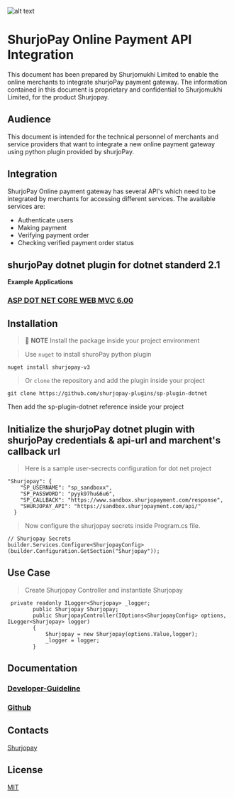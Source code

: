 ﻿![alt text](https://shurjopay.com.bd/dev/images/shurjoPay.png)

# ShurjoPay Online Payment API Integration

This document has been prepared by Shurjomukhi Limited to enable the online merchants to integrate shurjoPay payment gateway. The information contained in this document is proprietary and confidential to Shurjomukhi Limited, for the product Shurjopay.

## Audience

This document is intended for the technical personnel of merchants and service providers that want to integrate a new online payment gateway using python plugin provided by shurjoPay.

## Integration

ShurjoPay Online payment gateway has several API's which need to be integrated by merchants for accessing different services. The available services are:

- Authenticate users
- Making payment
- Verifying payment order
- Checking verified payment order status

## shurjoPay dotnet plugin for dotnet standerd 2.1

**Example Applications**

### [ASP DOT NET CORE WEB MVC 6.00 ](https://github.com/shurjopay-plugins/sp-plugin-usage-examples/tree/dev/django-app-python-plugin)

## Installation

> 📝 **NOTE** Install the package inside your project environment

> Use `nuget` to install shuroPay python plugin

```
nuget install shurjopay-v3
```

> Or `clone` the repository and add the plugin inside your project

```
git clone https://github.com/shurjopay-plugins/sp-plugin-dotnet

```

Then add the sp-plugin-dotnet reference inside your project


## Initialize the shurjoPay dotnet plugin with shurjoPay credentials & api-url and marchent's callback url 

> Here is a sample user-secrects configuration for dot net project

```
"Shurjopay": {
    "SP_USERNAME": "sp_sandboxx",
    "SP_PASSWORD": "pyyk97hu&6u6",
    "SP_CALLBACK": "https://www.sandbox.shurjopayment.com/response",
    "SHURJOPAY_API": "https://sandbox.shurjopayment.com/api/"
  }
```

> Now configure the shurjopay secrets inside Program.cs file.
```
// Shurjopay Secrets
builder.Services.Configure<ShurjopayConfig>(builder.Configuration.GetSection("Shurjopay"));
```

## Use Case
> Create Shurjopay Controller and instantiate Shurjopay

```
 private readonly ILogger<Shurjopay> _logger;
        public Shurjopay Shurjopay;
        public ShurjopayController(IOptions<ShurjopayConfig> options, ILogger<Shurjopay> logger)
        {
            Shurjopay = new Shurjopay(options.Value,logger);
            _logger = logger;
        }
``` 

## Documentation

### [Developer-Guideline](doc/sp_plugin_developer_guideline.md)

### [Github](https://github.com/shurjopay-plugins)

## Contacts

[Shurjopay](https://shurjopay.com.bd/#contacts)

## License

[MIT](LICENSE)